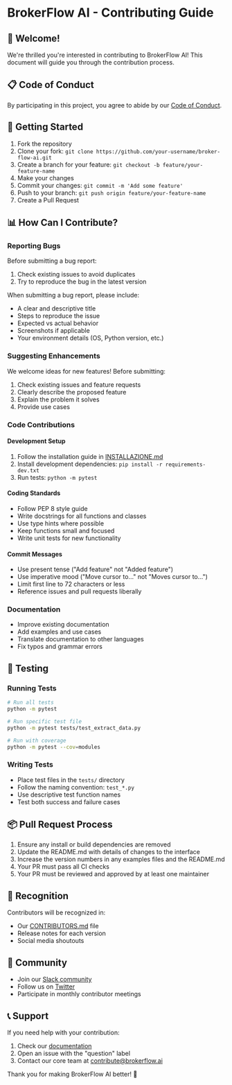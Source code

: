 # BrokerFlow AI - Contributing Guide

## 🎉 Welcome!

We're thrilled you're interested in contributing to BrokerFlow AI! This document will guide you through the contribution process.

## 📋 Code of Conduct

By participating in this project, you agree to abide by our [Code of Conduct](CODE_OF_CONDUCT.md).

## 🚀 Getting Started

1. Fork the repository
2. Clone your fork: `git clone https://github.com/your-username/broker-flow-ai.git`
3. Create a branch for your feature: `git checkout -b feature/your-feature-name`
4. Make your changes
5. Commit your changes: `git commit -m 'Add some feature'`
6. Push to your branch: `git push origin feature/your-feature-name`
7. Create a Pull Request

## 📊 How Can I Contribute?

### Reporting Bugs

Before submitting a bug report:
1. Check existing issues to avoid duplicates
2. Try to reproduce the bug in the latest version

When submitting a bug report, please include:
- A clear and descriptive title
- Steps to reproduce the issue
- Expected vs actual behavior
- Screenshots if applicable
- Your environment details (OS, Python version, etc.)

### Suggesting Enhancements

We welcome ideas for new features! Before submitting:
1. Check existing issues and feature requests
2. Clearly describe the proposed feature
3. Explain the problem it solves
4. Provide use cases

### Code Contributions

#### Development Setup
1. Follow the installation guide in [INSTALLAZIONE.md](INSTALLAZIONE.md)
2. Install development dependencies: `pip install -r requirements-dev.txt`
3. Run tests: `python -m pytest`

#### Coding Standards
- Follow PEP 8 style guide
- Write docstrings for all functions and classes
- Use type hints where possible
- Keep functions small and focused
- Write unit tests for new functionality

#### Commit Messages
- Use present tense ("Add feature" not "Added feature")
- Use imperative mood ("Move cursor to..." not "Moves cursor to...")
- Limit first line to 72 characters or less
- Reference issues and pull requests liberally

### Documentation
- Improve existing documentation
- Add examples and use cases
- Translate documentation to other languages
- Fix typos and grammar errors

## 🧪 Testing

### Running Tests
```bash
# Run all tests
python -m pytest

# Run specific test file
python -m pytest tests/test_extract_data.py

# Run with coverage
python -m pytest --cov=modules
```

### Writing Tests
- Place test files in the `tests/` directory
- Follow the naming convention: `test_*.py`
- Use descriptive test function names
- Test both success and failure cases

## 📦 Pull Request Process

1. Ensure any install or build dependencies are removed
2. Update the README.md with details of changes to the interface
3. Increase the version numbers in any examples files and the README.md
4. Your PR must pass all CI checks
5. Your PR must be reviewed and approved by at least one maintainer

## 🌟 Recognition

Contributors will be recognized in:
- Our [CONTRIBUTORS.md](CONTRIBUTORS.md) file
- Release notes for each version
- Social media shoutouts

## 🤝 Community

- Join our [Slack community](https://brokerflow-ai.slack.com)
- Follow us on [Twitter](https://twitter.com/BrokerFlowAI)
- Participate in monthly contributor meetings

## 📞 Support

If you need help with your contribution:
1. Check our [documentation](DOCUMENTAZIONE.md)
2. Open an issue with the "question" label
3. Contact our core team at contribute@brokerflow.ai

Thank you for making BrokerFlow AI better! 🚀
